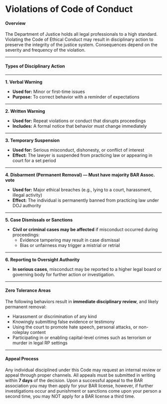 # Violations of Code of Conduct

#### **Overview**

The Department of Justice holds all legal professionals to a high standard. Violating the Code of Ethical Conduct may result in disciplinary action to preserve the integrity of the justice system. Consequences depend on the severity and frequency of the violation.

***

#### **Types of Disciplinary Action**

***

**1. Verbal Warning**

* **Used for:** Minor or first-time issues
* **Purpose:** To correct behavior with a reminder of expectations

***

**2. Written Warning**

* **Used for:** Repeat violations or conduct that disrupts proceedings
* **Includes:** A formal notice that behavior must change immediately

***

**3. Temporary Suspension**

* **Used for:** Serious misconduct, dishonesty, or conflict of interest
* **Effect:** The lawyer is suspended from practicing law or appearing in court for a set period

***

**4. Disbarment (Permanent Removal) — Must have majority BAR Assoc. vote**

* **Used for:** Major ethical breaches (e.g., lying to a court, harassment, illegal activity)
* **Effect:** The individual is permanently banned from practicing law under DOJ authority

***

**5. Case Dismissals or Sanctions**

* **Civil or criminal cases may be affected** if misconduct occurred during proceedings:
  * Evidence tampering may result in case dismissal
  * Bias or unfairness may trigger a mistrial or retrial

***

**6. Reporting to Oversight Authority**

* **In serious cases**, misconduct may be reported to a higher legal board or governing body for further action or investigation.

***

#### **Zero Tolerance Areas**

The following behaviors result in **immediate disciplinary review**, and likely permanent removal:

* Harassment or discrimination of any kind
* Knowingly submitting false evidence or testimony
* Using the court to promote hate speech, personal attacks, or non-roleplay content
* Participating in or enabling capital-level crimes such as terrorism or murder in legal RP settings

***

#### **Appeal Process**

Any individual disciplined under this Code may request an internal review or appeal through proper channels. All appeals must be submitted in writing within **7 days** of the decision. Upon a successful appeal to the BAR association you may then apply for your BAR license, however, if further investigations occur and punishment or sanctions come upon your person a second time, you may NOT apply for a BAR license a third time.
